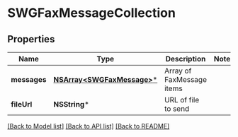 # SWGFaxMessageCollection

## Properties
Name | Type | Description | Notes
------------ | ------------- | ------------- | -------------
**messages** | [**NSArray&lt;SWGFaxMessage&gt;***](SWGFaxMessage.md) | Array of FaxMessage items | 
**fileUrl** | **NSString*** | URL of file to send | 

[[Back to Model list]](../README.md#documentation-for-models) [[Back to API list]](../README.md#documentation-for-api-endpoints) [[Back to README]](../README.md)


